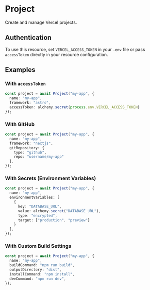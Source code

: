 # Project

Create and manage Vercel projects.

## Authentication

To use this resource, set `VERCEL_ACCESS_TOKEN` in your `.env` file or pass `accessToken` directly in your resource configuration.

## Examples

### With `accessToken`

```ts
const project = await Project("my-app", {
  name: "my-app",
  framework: "astro",
  accessToken: alchemy.secret(process.env.VERCEL_ACCESS_TOKEN)
});
```

### With GitHub

```typescript
const project = await Project("my-app", {
  name: "my-app",
  framework: "nextjs",
  gitRepository: {
    type: "github",
    repo: "username/my-app"
  },
});
```

### With Secrets (Environment Variables)

```ts
const project = await Project("my-app", {
  name: "my-app",
  environmentVariables: [
    {
      key: "DATABASE_URL",
      value: alchemy.secret("DATABASE_URL"),
      type: "encrypted",
      target: ["production", "preview"]
    }
  ],
});
```

### With Custom Build Settings

```ts
const project = await Project("my-app", {
  name: "my-app",
  buildCommand: "npm run build",
  outputDirectory: "dist",
  installCommand: "npm install",
  devCommand: "npm run dev",
});
```
